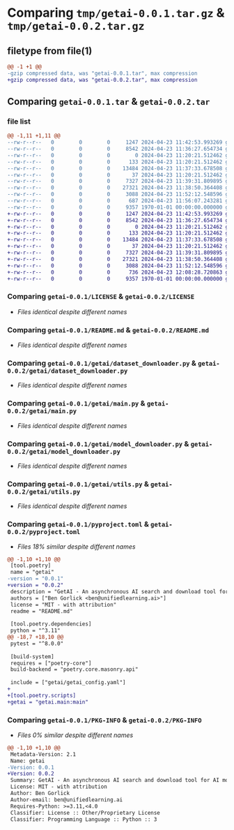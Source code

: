 # Comparing `tmp/getai-0.0.1.tar.gz` & `tmp/getai-0.0.2.tar.gz`

## filetype from file(1)

```diff
@@ -1 +1 @@
-gzip compressed data, was "getai-0.0.1.tar", max compression
+gzip compressed data, was "getai-0.0.2.tar", max compression
```

## Comparing `getai-0.0.1.tar` & `getai-0.0.2.tar`

### file list

```diff
@@ -1,11 +1,11 @@
--rw-r--r--   0        0        0     1247 2024-04-23 11:42:53.993269 getai-0.0.1/LICENSE
--rw-r--r--   0        0        0     8542 2024-04-23 11:36:27.654734 getai-0.0.1/README.md
--rw-r--r--   0        0        0        0 2024-04-23 11:20:21.512462 getai-0.0.1/getai/__init__.py
--rw-r--r--   0        0        0      133 2024-04-23 11:20:21.512462 getai-0.0.1/getai/__main__.py
--rw-r--r--   0        0        0    13484 2024-04-23 11:37:33.678508 getai-0.0.1/getai/dataset_downloader.py
--rw-r--r--   0        0        0       37 2024-04-23 11:20:21.512462 getai-0.0.1/getai/getai_config.yaml
--rw-r--r--   0        0        0     7327 2024-04-23 11:39:31.809895 getai-0.0.1/getai/main.py
--rw-r--r--   0        0        0    27321 2024-04-23 11:38:50.364408 getai-0.0.1/getai/model_downloader.py
--rw-r--r--   0        0        0     3088 2024-04-23 11:52:12.548596 getai-0.0.1/getai/utils.py
--rw-r--r--   0        0        0      687 2024-04-23 11:56:07.243281 getai-0.0.1/pyproject.toml
--rw-r--r--   0        0        0     9357 1970-01-01 00:00:00.000000 getai-0.0.1/PKG-INFO
+-rw-r--r--   0        0        0     1247 2024-04-23 11:42:53.993269 getai-0.0.2/LICENSE
+-rw-r--r--   0        0        0     8542 2024-04-23 11:36:27.654734 getai-0.0.2/README.md
+-rw-r--r--   0        0        0        0 2024-04-23 11:20:21.512462 getai-0.0.2/getai/__init__.py
+-rw-r--r--   0        0        0      133 2024-04-23 11:20:21.512462 getai-0.0.2/getai/__main__.py
+-rw-r--r--   0        0        0    13484 2024-04-23 11:37:33.678508 getai-0.0.2/getai/dataset_downloader.py
+-rw-r--r--   0        0        0       37 2024-04-23 11:20:21.512462 getai-0.0.2/getai/getai_config.yaml
+-rw-r--r--   0        0        0     7327 2024-04-23 11:39:31.809895 getai-0.0.2/getai/main.py
+-rw-r--r--   0        0        0    27321 2024-04-23 11:38:50.364408 getai-0.0.2/getai/model_downloader.py
+-rw-r--r--   0        0        0     3088 2024-04-23 11:52:12.548596 getai-0.0.2/getai/utils.py
+-rw-r--r--   0        0        0      736 2024-04-23 12:08:28.720863 getai-0.0.2/pyproject.toml
+-rw-r--r--   0        0        0     9357 1970-01-01 00:00:00.000000 getai-0.0.2/PKG-INFO
```

### Comparing `getai-0.0.1/LICENSE` & `getai-0.0.2/LICENSE`

 * *Files identical despite different names*

### Comparing `getai-0.0.1/README.md` & `getai-0.0.2/README.md`

 * *Files identical despite different names*

### Comparing `getai-0.0.1/getai/dataset_downloader.py` & `getai-0.0.2/getai/dataset_downloader.py`

 * *Files identical despite different names*

### Comparing `getai-0.0.1/getai/main.py` & `getai-0.0.2/getai/main.py`

 * *Files identical despite different names*

### Comparing `getai-0.0.1/getai/model_downloader.py` & `getai-0.0.2/getai/model_downloader.py`

 * *Files identical despite different names*

### Comparing `getai-0.0.1/getai/utils.py` & `getai-0.0.2/getai/utils.py`

 * *Files identical despite different names*

### Comparing `getai-0.0.1/pyproject.toml` & `getai-0.0.2/pyproject.toml`

 * *Files 18% similar despite different names*

```diff
@@ -1,10 +1,10 @@
 [tool.poetry]
 name = "getai"
-version = "0.0.1"
+version = "0.0.2"
 description = "GetAI - An asynchronous AI search and download tool for AI models, datasets, and tools. Designed to streamline the process of downloading machine learning models, datasets, and more."
 authors = ["Ben Gorlick <ben@unifiedlearning.ai>"]
 license = "MIT - with attribution"
 readme = "README.md"
 
 [tool.poetry.dependencies]
 python = "^3.11"
@@ -18,7 +18,10 @@
 pytest = "^8.0.0"
 
 [build-system]
 requires = ["poetry-core"]
 build-backend = "poetry.core.masonry.api"
 
 include = ["getai/getai_config.yaml"]
+
+[tool.poetry.scripts]
+getai = "getai.main:main"
```

### Comparing `getai-0.0.1/PKG-INFO` & `getai-0.0.2/PKG-INFO`

 * *Files 0% similar despite different names*

```diff
@@ -1,10 +1,10 @@
 Metadata-Version: 2.1
 Name: getai
-Version: 0.0.1
+Version: 0.0.2
 Summary: GetAI - An asynchronous AI search and download tool for AI models, datasets, and tools. Designed to streamline the process of downloading machine learning models, datasets, and more.
 License: MIT - with attribution
 Author: Ben Gorlick
 Author-email: ben@unifiedlearning.ai
 Requires-Python: >=3.11,<4.0
 Classifier: License :: Other/Proprietary License
 Classifier: Programming Language :: Python :: 3
```

